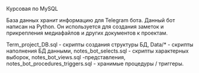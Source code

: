 Курсовая по MySQL

База данных хранит информацию для Telegram бота. Данный бот написан на Python. Он используется для создания заметок и прикрепления медиафайлов и других документов к проектам.

Term_project_DB.sql - скрипты создания структуры БД, 
Data/* - скрипты наполнения БД данными, 
notes_bot_selects.sql - скрипты характерных выборок, 
notes_bot_views.sql -представления,
notes_bot_procedures_triggers.sql - хранимые процедуры / триггеры.